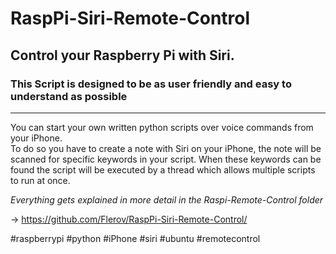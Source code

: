 # RaspPi-Siri-Remote-Control

## Control your Raspberry Pi with Siri.

### This Script is designed to be as user friendly and easy to understand as possible
-----------------------------------------------------------------------------------------------------------------------------
                                                            

You can start your own written python scripts over voice commands from your iPhone.                                         
To do so you have to create a note with Siri on your iPhone, the note will be scanned for specific keywords in your script.
When these keywords can be found the script will be executed by a thread which allows multiple scripts to run at once.     

*Everything gets explained in more detail in the Raspi-Remote-Control folder*

-> https://github.com/Flerov/RaspPi-Siri-Remote-Control/

#raspberrypi #python #iPhone #siri #ubuntu #remotecontrol 
